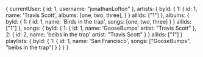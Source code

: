 {
  currentUser: {
    id: 1,
    username: "jonathanLofton"
  },
  artists: {
    byId: {
      1: {
        id: 1,
        name: 'Travis Scott',
        albums: [one, two, three],
      }
    }
    allIds: ["1"]
  },
  albums: {
    byId: {
      1: {
        id: 1,
        name: 'Birds in the trap',
        songs: [one, two, three]
      }
    }
    allIds: ["1"]
  },
  songs: {
    byId: {
      1: {
        id: 1,
        name: 'GooseBumps'
        artist: "Travis Scott"
      },
      2: {
        id: 2,
        name: 'beibs in the trap'
        artist: "Travis Scott"
      }
    }
    allIds: ["1"]
  }
  playlists: {
    byId: {
      1: {
        id: 1,
        name: 'San Francisco',
        songs: ["GooseBumps", "beibs in the trap"]
      }
    }
  }
}
